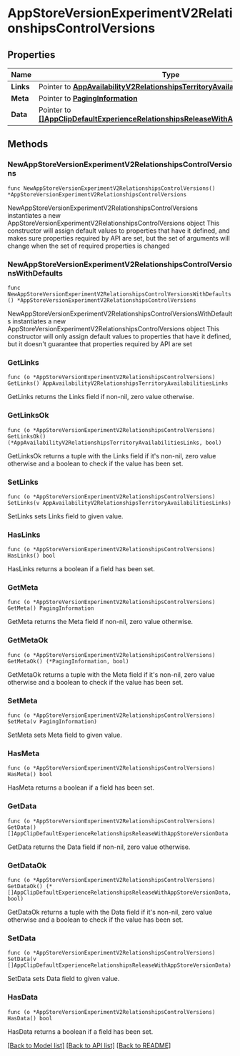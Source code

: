 # AppStoreVersionExperimentV2RelationshipsControlVersions

## Properties

Name | Type | Description | Notes
------------ | ------------- | ------------- | -------------
**Links** | Pointer to [**AppAvailabilityV2RelationshipsTerritoryAvailabilitiesLinks**](AppAvailabilityV2RelationshipsTerritoryAvailabilitiesLinks.md) |  | [optional] 
**Meta** | Pointer to [**PagingInformation**](PagingInformation.md) |  | [optional] 
**Data** | Pointer to [**[]AppClipDefaultExperienceRelationshipsReleaseWithAppStoreVersionData**](AppClipDefaultExperienceRelationshipsReleaseWithAppStoreVersionData.md) |  | [optional] 

## Methods

### NewAppStoreVersionExperimentV2RelationshipsControlVersions

`func NewAppStoreVersionExperimentV2RelationshipsControlVersions() *AppStoreVersionExperimentV2RelationshipsControlVersions`

NewAppStoreVersionExperimentV2RelationshipsControlVersions instantiates a new AppStoreVersionExperimentV2RelationshipsControlVersions object
This constructor will assign default values to properties that have it defined,
and makes sure properties required by API are set, but the set of arguments
will change when the set of required properties is changed

### NewAppStoreVersionExperimentV2RelationshipsControlVersionsWithDefaults

`func NewAppStoreVersionExperimentV2RelationshipsControlVersionsWithDefaults() *AppStoreVersionExperimentV2RelationshipsControlVersions`

NewAppStoreVersionExperimentV2RelationshipsControlVersionsWithDefaults instantiates a new AppStoreVersionExperimentV2RelationshipsControlVersions object
This constructor will only assign default values to properties that have it defined,
but it doesn't guarantee that properties required by API are set

### GetLinks

`func (o *AppStoreVersionExperimentV2RelationshipsControlVersions) GetLinks() AppAvailabilityV2RelationshipsTerritoryAvailabilitiesLinks`

GetLinks returns the Links field if non-nil, zero value otherwise.

### GetLinksOk

`func (o *AppStoreVersionExperimentV2RelationshipsControlVersions) GetLinksOk() (*AppAvailabilityV2RelationshipsTerritoryAvailabilitiesLinks, bool)`

GetLinksOk returns a tuple with the Links field if it's non-nil, zero value otherwise
and a boolean to check if the value has been set.

### SetLinks

`func (o *AppStoreVersionExperimentV2RelationshipsControlVersions) SetLinks(v AppAvailabilityV2RelationshipsTerritoryAvailabilitiesLinks)`

SetLinks sets Links field to given value.

### HasLinks

`func (o *AppStoreVersionExperimentV2RelationshipsControlVersions) HasLinks() bool`

HasLinks returns a boolean if a field has been set.

### GetMeta

`func (o *AppStoreVersionExperimentV2RelationshipsControlVersions) GetMeta() PagingInformation`

GetMeta returns the Meta field if non-nil, zero value otherwise.

### GetMetaOk

`func (o *AppStoreVersionExperimentV2RelationshipsControlVersions) GetMetaOk() (*PagingInformation, bool)`

GetMetaOk returns a tuple with the Meta field if it's non-nil, zero value otherwise
and a boolean to check if the value has been set.

### SetMeta

`func (o *AppStoreVersionExperimentV2RelationshipsControlVersions) SetMeta(v PagingInformation)`

SetMeta sets Meta field to given value.

### HasMeta

`func (o *AppStoreVersionExperimentV2RelationshipsControlVersions) HasMeta() bool`

HasMeta returns a boolean if a field has been set.

### GetData

`func (o *AppStoreVersionExperimentV2RelationshipsControlVersions) GetData() []AppClipDefaultExperienceRelationshipsReleaseWithAppStoreVersionData`

GetData returns the Data field if non-nil, zero value otherwise.

### GetDataOk

`func (o *AppStoreVersionExperimentV2RelationshipsControlVersions) GetDataOk() (*[]AppClipDefaultExperienceRelationshipsReleaseWithAppStoreVersionData, bool)`

GetDataOk returns a tuple with the Data field if it's non-nil, zero value otherwise
and a boolean to check if the value has been set.

### SetData

`func (o *AppStoreVersionExperimentV2RelationshipsControlVersions) SetData(v []AppClipDefaultExperienceRelationshipsReleaseWithAppStoreVersionData)`

SetData sets Data field to given value.

### HasData

`func (o *AppStoreVersionExperimentV2RelationshipsControlVersions) HasData() bool`

HasData returns a boolean if a field has been set.


[[Back to Model list]](../README.md#documentation-for-models) [[Back to API list]](../README.md#documentation-for-api-endpoints) [[Back to README]](../README.md)



